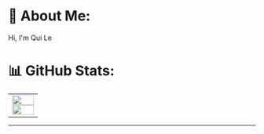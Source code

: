 # 💫 About Me:
Hi, I'm Qui Le

# 📊 GitHub Stats:
<table style="width:100%;">
  <tr>
    <td>
      <img src="https://github-readme-stats.vercel.app/api/top-langs/?username=anh3112003qui&bg_color=FFFFFF00&text_color=179fa3&layout=compact&hide=CSS&langs_count=10&custom_title=Top%20ngôn%20ngữ%20được%20dùng" width="100%"/>
      <img src="https://github-readme-stats.vercel.app/api?username=anh3112003qui&bg_color=FFFFFF00&text_color=179fa3&show_icons=true&count_private=true&include_all_commits=true&custom_title=Hoạt%20động%20trên%20Github" width="100%"/>
    </td>
  </tr>
</table>

---
<!-- Proudly created with GPRM ( https://gprm.itsvg.in ) -->
